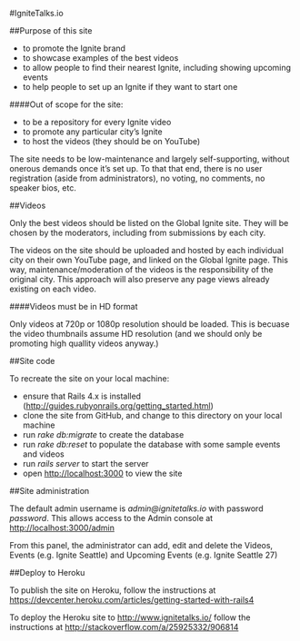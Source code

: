 #IgniteTalks.io

##Purpose of this site

  * to promote the Ignite brand
  * to showcase examples of the best videos
  * to allow people to find their nearest Ignite, including showing upcoming events
  * to help people to set up an Ignite if they want to start one

####Out of scope for the site:
  * to be a repository for every Ignite video
  * to promote any particular city’s Ignite
  * to host the videos (they should be on YouTube)

The site needs to be low-maintenance and largely self-supporting, without onerous demands once it’s set up. To that that end, there is no user registration (aside from administrators), no voting, no comments, no speaker bios, etc.

##Videos

Only the best videos should be listed on the Global Ignite site. They will be chosen by the moderators, including from submissions by each city. 

The videos on the site should be uploaded and hosted by each individual city on their own YouTube page, and linked on the Global Ignite page. This way, maintenance/moderation of the videos is the responsibility of the original city. This approach will also preserve any page views already existing on each video.

####Videos must be in HD format

Only videos at 720p or 1080p resolution should be loaded. This is becuase the video thumbnails assume HD resolution (and we should only be promoting high quallity videos anyway.)

##Site code

To recreate the site on your local machine:

 * ensure that Rails 4.x is installed (http://guides.rubyonrails.org/getting_started.html)
 * clone the site from GitHub, and change to this directory on your local machine
 * run _rake db:migrate_ to create the database
 * run _rake db:reset_ to populate the database with some sample events and videos
 * run _rails server_ to start the server
 * open [http://localhost:3000](http://localhost:3000) to view the site

##Site administration

The default admin username is _admin@ignitetalks.io_ with password _password_. This allows access to the Admin console at [http://localhost:3000/admin](http://localhost:3000/admin)

From this panel, the administrator can add, edit and delete the Videos, Events (e.g. Ignite Seattle) and Upcoming Events (e.g. Ignite Seattle 27)

##Deploy to Heroku

To publish the site on Heroku, follow the instructions at https://devcenter.heroku.com/articles/getting-started-with-rails4

To deploy the Heroku site to http://www.ignitetalks.io/ follow the instructions at http://stackoverflow.com/a/25925332/906814
